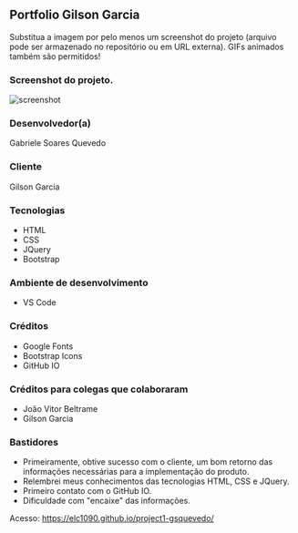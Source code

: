 ## Portfolio Gilson Garcia
Substitua a imagem por pelo menos um screenshot do projeto (arquivo pode ser armazenado no repositório ou em URL externa). GIFs animados também são permitidos!

### Screenshot do projeto.
![screenshot](../img/screen.png)

### Desenvolvedor(a)
Gabriele Soares Quevedo

### Cliente
Gilson Garcia

### Tecnologias
- HTML
- CSS
- JQuery
- Bootstrap

### Ambiente de desenvolvimento
- VS Code

### Créditos
- Google Fonts
- Bootstrap Icons
- GitHub IO

### Créditos para colegas que colaboraram
- João Vitor Beltrame
- Gilson Garcia

### Bastidores
- Primeiramente, obtive sucesso com o cliente, um bom retorno das informações necessárias para a implementação do produto. 
- Relembrei meus conhecimentos das tecnologias HTML, CSS e JQuery.
- Primeiro contato com o GitHub IO.
- Dificuldade com "encaixe" das informações.


Acesso: https://elc1090.github.io/project1-gsquevedo/
